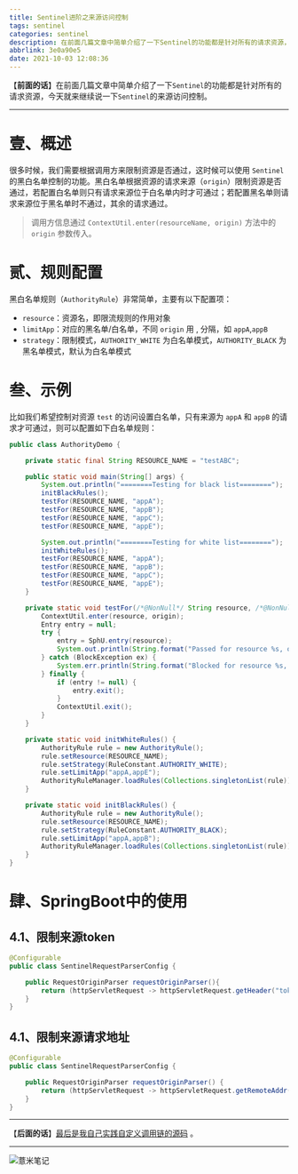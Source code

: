 ```yaml
---
title: Sentinel进阶之来源访问控制
tags: sentinel
categories: sentinel
description: 在前面几篇文章中简单介绍了一下Sentinel的功能都是针对所有的请求资源，今天就来继续说一下Sentinel的来源访问控制。
abbrlink: 3e0a90e5
date: 2021-10-03 12:08:36
---
```


【**前面的话**】在前面几篇文章中简单介绍了一下`Sentinel`的功能都是针对所有的请求资源，今天就来继续说一下`Sentinel`的来源访问控制。

---

# 壹、概述

很多时候，我们需要根据调用方来限制资源是否通过，这时候可以使用 `Sentinel` 的黑白名单控制的功能。黑白名单根据资源的请求来源（`origin`）限制资源是否通过，若配置白名单则只有请求来源位于白名单内时才可通过；若配置黑名单则请求来源位于黑名单时不通过，其余的请求通过。

> 调用方信息通过 `ContextUtil.enter(resourceName, origin)` 方法中的 `origin` 参数传入。

# 贰、规则配置

黑白名单规则（`AuthorityRule`）非常简单，主要有以下配置项：

- `resource`：资源名，即限流规则的作用对象
- `limitApp`：对应的黑名单/白名单，不同 `origin` 用 , 分隔，如 `appA`,`appB`
- `strategy`：限制模式，`AUTHORITY_WHITE` 为白名单模式，`AUTHORITY_BLACK` 为黑名单模式，默认为白名单模式

# 叁、示例

比如我们希望控制对资源 `test` 的访问设置白名单，只有来源为 `appA` 和 `appB` 的请求才可通过，则可以配置如下白名单规则：

```java
public class AuthorityDemo {

    private static final String RESOURCE_NAME = "testABC";

    public static void main(String[] args) {
        System.out.println("========Testing for black list========");
        initBlackRules();
        testFor(RESOURCE_NAME, "appA");
        testFor(RESOURCE_NAME, "appB");
        testFor(RESOURCE_NAME, "appC");
        testFor(RESOURCE_NAME, "appE");

        System.out.println("========Testing for white list========");
        initWhiteRules();
        testFor(RESOURCE_NAME, "appA");
        testFor(RESOURCE_NAME, "appB");
        testFor(RESOURCE_NAME, "appC");
        testFor(RESOURCE_NAME, "appE");
    }

    private static void testFor(/*@NonNull*/ String resource, /*@NonNull*/ String origin) {
        ContextUtil.enter(resource, origin);
        Entry entry = null;
        try {
            entry = SphU.entry(resource);
            System.out.println(String.format("Passed for resource %s, origin is %s", resource, origin));
        } catch (BlockException ex) {
            System.err.println(String.format("Blocked for resource %s, origin is %s", resource, origin));
        } finally {
            if (entry != null) {
                entry.exit();
            }
            ContextUtil.exit();
        }
    }

    private static void initWhiteRules() {
        AuthorityRule rule = new AuthorityRule();
        rule.setResource(RESOURCE_NAME);
        rule.setStrategy(RuleConstant.AUTHORITY_WHITE);
        rule.setLimitApp("appA,appE");
        AuthorityRuleManager.loadRules(Collections.singletonList(rule));
    }

    private static void initBlackRules() {
        AuthorityRule rule = new AuthorityRule();
        rule.setResource(RESOURCE_NAME);
        rule.setStrategy(RuleConstant.AUTHORITY_BLACK);
        rule.setLimitApp("appA,appB");
        AuthorityRuleManager.loadRules(Collections.singletonList(rule));
    }
}
```

# 肆、SpringBoot中的使用

## 4.1、限制来源token

~~~java
@Configurable
public class SentinelRequestParserConfig {

    public RequestOriginParser requestOriginParser(){
        return (httpServletRequest -> httpServletRequest.getHeader("token"));
    }
}
~~~

## 4.1、限制来源请求地址

~~~java
@Configurable
public class SentinelRequestParserConfig {

    public RequestOriginParser requestOriginParser() {
        return (httpServletRequest -> httpServletRequest.getRemoteAddr());
    }
}
~~~

---

【**后面的话**】[最后是我自己实践自定义调用链的源码](https://github.com/eelve/awesomesentinel) 。

---

![薏米笔记](https://image.eelve.com/eblog/eblog-b269767ff45b4e01a1c380e38898c1c0.png)
